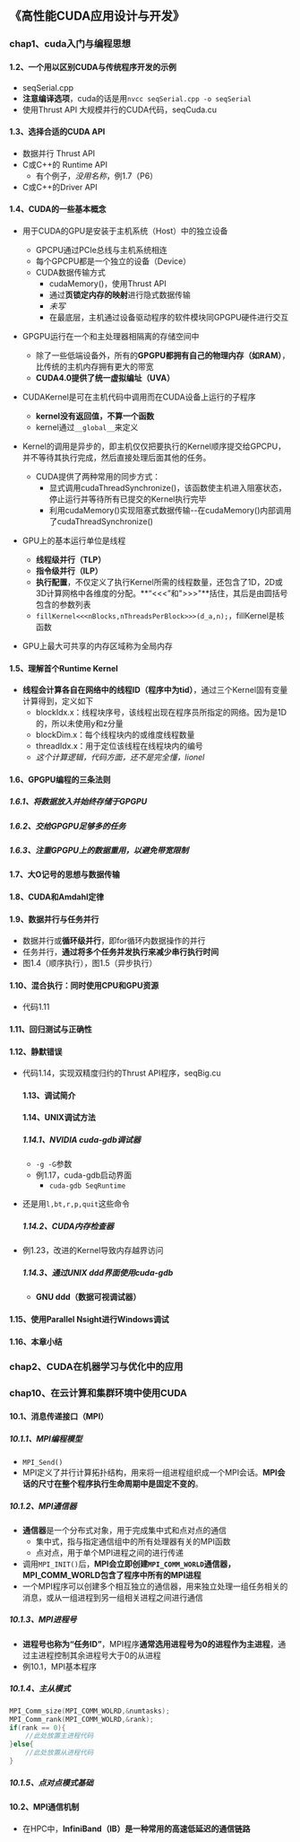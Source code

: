 ## 《高性能CUDA应用设计与开发》

### chap1、cuda入门与编程思想

#### 1.2、一个用以区别CUDA与传统程序开发的示例

+ seqSerial.cpp
+ **注意编译选项**，cuda的话是用`nvcc seqSerial.cpp -o seqSerial`
+ 使用Thrust API 大规模并行的CUDA代码，seqCuda.cu

#### 1.3、选择合适的CUDA API

+ 数据并行 Thrust API
+ C或C++的 Runtime API
  + 有个例子，*没用名称*，例1.7（P6）
+ C或C++的Driver API

#### 1.4、CUDA的一些基本概念

+ 用于CUDA的GPU是安装于主机系统（Host）中的独立设备

  + GPCPU通过PCIe总线与主机系统相连
  + 每个GPCPU都是一个独立的设备（Device）
  + CUDA数据传输方式
    + cudaMemory()，使用Thrust API
    + 通过**页锁定内存的映射**进行隐式数据传输
    + *未写*
    + 在最底层，主机通过设备驱动程序的软件模块同GPGPU硬件进行交互
+ GPGPU运行在一个和主处理器相隔离的存储空间中
  + 除了一些低端设备外，所有的**GPGPU都拥有自己的物理内存（如RAM）**，比传统的主机内存拥有更大的带宽
  + **CUDA4.0提供了统一虚拟编址（UVA）**
+ CUDAKernel是可在主机代码中调用而在CUDA设备上运行的子程序
  + **kernel没有返回值，不算一个函数**
  + kernel通过`__global__`来定义
+ Kernel的调用是异步的，即主机仅仅把要执行的Kernel顺序提交给GPCPU，并不等待其执行完成，然后直接处理后面其他的任务。
  + CUDA提供了两种常用的同步方式：
    + 显式调用cudaThreadSynchronize()，该函数使主机进入阻塞状态，停止运行并等待所有已提交的Kernel执行完毕
    + 利用cudaMemory()实现阻塞式数据传输--在cudaMemory()内部调用了cudaThreadSynchronize()
+ GPU上的基本运行单位是线程
  + **线程级并行（TLP）**
  + **指令级并行（ILP）**
  + **执行配置**，不仅定义了执行Kernel所需的线程数量，还包含了1D，2D或3D计算网格中各维度的分配。**“<<<”和">>>"**括住，其后是由圆括号包含的参数列表
  + `fillKernel<<<nBlocks,nThreadsPerBlock>>>(d_a,n);`，fillKernel是核函数
+ GPU上最大可共享的内存区域称为全局内存

#### 1.5、理解首个Runtime Kernel

+ **线程会计算各自在网络中的线程ID（程序中为tid）**，通过三个Kernel固有变量计算得到，定义如下
  + blockIdx.x：线程块序号，该线程出现在程序员所指定的网络。因为是1D的，所以未使用y和z分量
  + blockDim.x：每个线程块内的或维度线程数量
  + threadIdx.x：用于定位该线程在线程块内的编号
  + *这个计算逻辑，代码方面，还不是完全懂，lionel*

#### 1.6、GPGPU编程的三条法则

##### 1.6.1、将数据放入并始终存储于GPGPU

##### 1.6.2、交给GPGPU足够多的任务

##### 1.6.3、注重GPGPU上的数据重用，以避免带宽限制

#### 1.7、大O记号的思想与数据传输

  #### 1.8、CUDA和Amdahl定律

  #### 1.9、数据并行与任务并行

+ 数据并行或**循环级并行**，即for循环内数据操作的并行
+ 任务并行，**通过将多个任务并发执行来减少串行执行时间**
+ 图1.4（顺序执行），图1.5（异步执行）

#### 1.10、混合执行：同时使用CPU和GPU资源

+ 代码1.11

#### 1.11、回归测试与正确性

#### 1.12、静默错误

+ 代码1.14，实现双精度归约的Thrust API程序，seqBig.cu

  #### 1.13、调试简介

  #### 1.14、UNIX调试方法

  ##### 1.14.1、NVIDIA cuda-gdb调试器

  + `-g -G`参数
  + 例1.17，cuda-gdb启动界面
      + `cuda-gdb SeqRuntime`
+ 还是用`l,bt,r,p,quit`这些命令

  ##### 1.14.2、CUDA内存检查器

+ 例1.23，改进的Kernel导致内存越界访问

  ##### 1.14.3、通过UNIX ddd界面使用cuda-gdb

  + **GNU ddd（数据可视调试器）**

#### 1.15、使用Parallel Nsight进行Windows调试

#### 1.16、本章小结

### chap2、CUDA在机器学习与优化中的应用

### chap10、在云计算和集群环境中使用CUDA

#### 10.1、消息传递接口（MPI）

##### 10.1.1、MPI编程模型

+ `MPI_Send()`
+ MPI定义了并行计算拓扑结构，用来将一组进程组织成一个MPI会话。**MPI会话的尺寸在整个程序执行生命周期中是固定不变的**。

##### 10.1.2、MPI通信器

+ **通信器**是一个分布式对象，用于完成集中式和点对点的通信
  + 集中式，指与指定通信组中的所有处理器有关的MPI函数
  + 点对点，用于单个MPI进程之间的进行传递
+ 调用`MPI_INIT()`后，**MPI会立即创建`MPI_COMM_WORLD`通信器，MPI_COMM_WORLD包含了程序中所有的MPI进程**
+ 一个MPI程序可以创建多个相互独立的通信器，用来独立处理一组任务相关的消息，或从一组进程到另一组相关进程之间进行通信

##### 10.1.3、MPI进程号

+ **进程号也称为“任务ID”**，MPI程序**通常选用进程号为0的进程作为主进程**，通过主进程控制其余进程号大于0的从进程
+ 例10.1，MPI基本程序

##### 10.1.4、主从模式

```cpp
MPI_Comm_size(MPI_COMM_WOLRD,&numtasks);
MPI_Comm_rank(MPI_COMM_WOLRD,&rank);
if(rank == 0){
    //此处放置主进程代码
}else{
    //此处放置从进程代码
}
```



##### 10.1.5、点对点模式基础

#### 10.2、MPI通信机制

+ 在HPC中，**InfiniBand（IB）是一种常用的高速低延迟的通信链路**